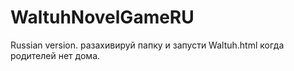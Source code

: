# WaltuhNovelGameRU
Russian version. разахивируй папку и 
запусти Waltuh.html когда родителей нет дома.
